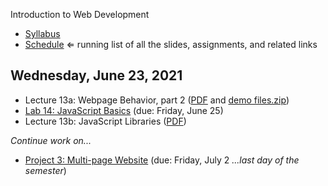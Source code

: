 Introduction to Web Development

- [Syllabus](syllabus.md)
- [Schedule](schedule.md)   &lArr; running list of all the slides, assignments, and related links

## Wednesday, June 23, 2021

- Lecture 13a: Webpage Behavior, part 2 ([PDF](13a-webpage-behavior2/dom.pdf) and [demo files.zip](13a-webpage-behavior2/lecture-demos.zip))
- [Lab 14: JavaScript Basics](lab14-javascript-basics/instructions.md) (due: Friday, June 25)
- Lecture 13b: JavaScript Libraries ([PDF](13b-javascript-libraries/javascript-libraries.pdf))

*Continue work on...*

- [Project 3: Multi-page Website](project03-multipage-website/instructions.md) (due: Friday, July 2 *...last day of the semester*)

